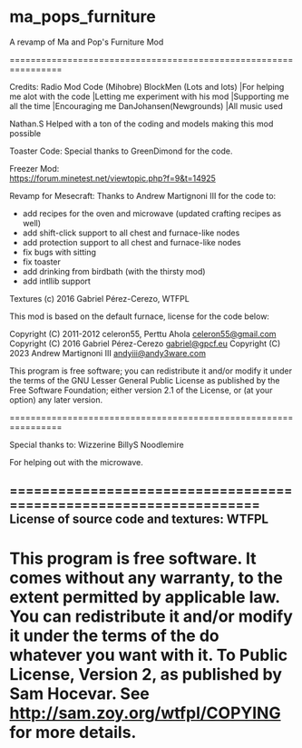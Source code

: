 # ma_pops_furniture

A revamp of Ma and Pop's Furniture Mod

================================================================

Credits:
Radio Mod Code (Mihobre)
BlockMen (Lots and lots)    |For helping me alot with the code
                            |Letting me experiment with his mod
                            |Supporting me all the time
                            |Encouraging me
DanJohansen(Newgrounds)     |All music used

Nathan.S		     Helped with a ton of the coding and models making this mod possible

Toaster Code: 
Special thanks to GreenDimond for the code. 

Freezer Mod:   
https://forum.minetest.net/viewtopic.php?f=9&t=14925

Revamp for Mesecraft:
Thanks to Andrew Martignoni III for the code to:
 - add recipes for the oven and microwave (updated crafting recipes as well)
 - add shift-click support to all chest and furnace-like nodes
 - add protection support to all chest and furnace-like nodes
 - fix bugs with sitting
 - fix toaster
 - add drinking from birdbath (with the thirsty mod)
 - add intllib support

Textures (c) 2016 Gabriel Pérez-Cerezo, WTFPL

This mod is based on the default furnace, license for the code below:

Copyright (C) 2011-2012 celeron55, Perttu Ahola <celeron55@gmail.com>
Copyright (C) 2016 Gabriel Pérez-Cerezo <gabriel@gpcf.eu>
Copyright (C) 2023 Andrew Martignoni III <andyiii@andy3ware.com>

This program is free software; you can redistribute it and/or modify
it under the terms of the GNU Lesser General Public License as published by
the Free Software Foundation; either version 2.1 of the License, or
(at your option) any later version.

================================================================

Special thanks to:
Wizzerine
BillyS
Noodlemire 

For helping out with the microwave.

==================================================================
License of source code and textures: WTFPL
------------------------------------------------------------------
This program is free software. It comes without any warranty, to
the extent permitted by applicable law. You can redistribute it
and/or modify it under the terms of the do whatever you want with it.
To Public License, Version 2, as published by Sam Hocevar. See
http://sam.zoy.org/wtfpl/COPYING for more details.
==================================================================
